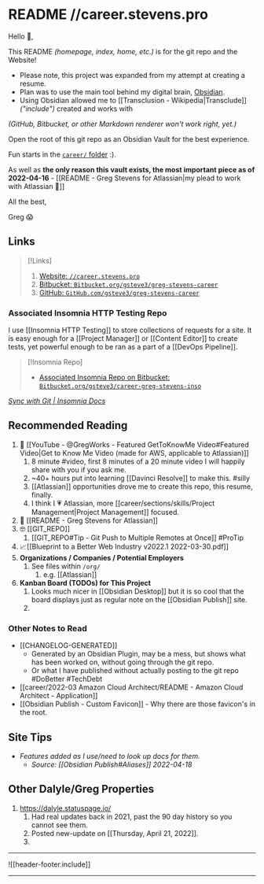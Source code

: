 # README //career.stevens.pro

Hello 👋,

This README *(homepage, index, home, etc.)* is for the git repo and the Website!

- Please note, this project was expanded from my attempt at creating a resume.
- Plan was to use the main tool behind my digital brain, [Obsidian](https://obsidian.md).
- Using Obsidian allowed me to [[Transclusion - Wikipedia|Transclude]] *("include")*
created and works with

*(GitHub, Bitbucket, or other Markdown renderer won't work right, yet.)*

Open the root of 	this git repo as an Obsidian Vault for the best experience.

Fun starts in the [`career/` folder](README%20-%20Greg%20Stevens%20for%20Atlassian.md) :).

As well as **the only reason this vault exists, the most important piece as of 2022-04-16** -
[[README - Greg Stevens for Atlassian|my plead to work with Atlassian 🙏]]

All the best,

Greg 😱


## Links
> [!Links]
> 1. [Website:    `//career.stevens.pro`](https://career.stevens.pro/)
> 1. [Bitbucket:  `Bitbucket.org/gsteve3/greg-stevens-career`](https://bitbucket.org/gsteve3/greg-stevens-career)
> 1. [GitHub:      `GitHub.com/gsteve3/greg-stevens-career`](https://github.com/gsteve3/greg-stevens-career)

### Associated Insomnia HTTP Testing Repo
I use [[Insomnia HTTP Testing]] to store collections of requests for a site.
It is easy enough for a [[Project Manager]] or [[Content Editor]] to create tests,
yet powerful enough to be ran as a part of a [[DevOps Pipeline]].

> [!Insomnia Repo]
> - [Associated Insomnia Repo on Bitbucket:  `Bitbucket.org/gsteve3/career-greg-stevens-inso`](https://github.com/gsteve3/career-greg-stevens-inso)


*[Sync with Git | Insomnia Docs](https://docs.insomnia.rest/insomnia/git-sync)*


## Recommended Reading

1. 🎥 [[YouTube - @GregWorks - Featured GetToKnowMe Video#Featured Video|Get to Know Me Video (made for AWS, applicable to Atlassian)]]
	1. 8 minute #video, first 8 minutes of a 20 minute video I will happily share with you if you ask me.
	1. ~40+ hours put into learning [[Davinci Resolve]] to make this. #silly
	1. [[Atlassian]] opportunities drove me to create this repo, this resume, finally.
	1. I think I 💗 Atlassian, more [[career/sections/skills/Project Management|Project Management]] focused.
2. 🙏 [[README - Greg Stevens for Atlassian]]
3. 🤓 [[GIT_REPO]]
	1. [[GIT_REPO#Tip - Git Push to Multiple Remotes at Once]] #ProTip
4. 📈[[Blueprint to a Better Web Industry v2022.1 2022-03-30.pdf]]
5. **Organizations / Companies / Potential Employers**
	1. See files within `/org/`
		1. e.g. [[Atlassian]]
6. **Kanban Board (TODOs) for This Project**
	1. Looks much nicer in [[Obsidian Desktop]] but it is so cool that the board displays just as regular note on the [[Obsidian Publish]] site.
	2.

### Other Notes to Read
- [[CHANGELOG-GENERATED]]
	- Generated by an Obsidian Plugin, may be a mess, but shows what has been worked on, without going through the git repo.
	- Or what I have published without actually posting to the git repo #DoBetter #TechDebt
- [[career/2022-03 Amazon Cloud Architect/README - Amazon Cloud Architect - Application]]
- [[Obsidian Publish - Custom Favicon]] - Why there are those favicon's in the root.


## Site Tips
- *Features added as I use/need to look up docs for them.*
	- *Source: [[Obsidian Publish#Aliases]] 2022-04-18*



## Other Dalyle/Greg Properties

1. https://dalyle.statuspage.io/
	1. Had real updates back in 2021, past the 90 day history so you cannot see them.
	2. Posted new-update on [[Thursday, April 21, 2022]].
	3.


---

![[header-footer.include]]

---